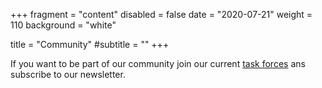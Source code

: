 +++
fragment = "content"
disabled = false
date = "2020-07-21"
weight = 110
background = "white"

title = "Community"
#subtitle = ""
+++

If you want to be part of our community join our current [task forces](https://www.researchsoft.org/taskforces/) ans subscribe to our newsletter.
